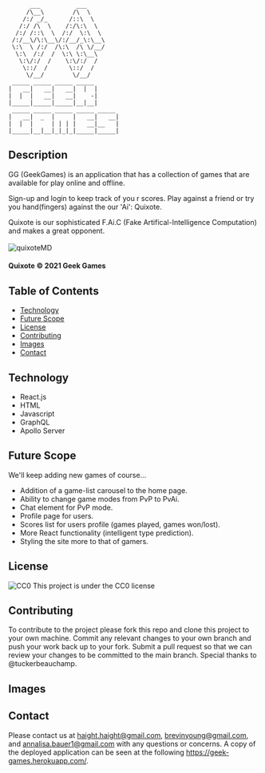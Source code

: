 

```
      ___          ___     
     /\__\        /\  \    
    /:/ _/_      /::\  \   
   /:/ /\  \    /:/\:\  \  
  /:/ /::\  \  /:/  \:\  \ 
 /:/__\/\:\__\/:/__/_\:\__\
 \:\  \ /:/  /\:\  /\ \/__/
  \:\  /:/  /  \:\ \:\__\ 
   \:\/:/  /    \:\/:/  /  
    \::/  /      \::/  /   
     \/__/        \/__/                                                        
 _____ _____ _____ _____ 
|   __|   __|   __|  |  |
|  |  |   __|   __|    -|
|_____|_____|_____|__|__|
 _____ _____ _____ _____ _____
|   __|  _  |     |   __|   __|
|  |  |     | | | |   __|__   |
|_____|__|__|_|_|_|_____|_____|  
```

## Description

GG (GeekGames) is an application that has a collection of games that are available for play online and offline.

Sign-up and login to keep track of you r scores. 
Play against a friend or try you hand(fingers) against the our 'Ai': Quixote.<br>

Quixote is our sophisticated F.Ai.C (Fake Artifical-Intelligence Computation) and makes a great opponent.
<br></br>
![quixoteMD](https://user-images.githubusercontent.com/69359454/140375048-d999205f-9c55-411c-97d2-558c10ef9478.png)
#### Quixote © 2021 Geek Games



## Table of Contents

* [Technology](#technology)
* [Future Scope](#future_scope)
* [License](#license)
* [Contributing](#contributing)
* [Images](#images)
* [Contact](#contact)


## Technology
- React.js
- HTML
- Javascript
- GraphQL
- Apollo Server

## Future Scope
We'll keep adding new games of course...
* Addition of a game-list carousel to the home page.
* Ability to change game modes from PvP to PvAi.
* Chat element for PvP mode.
* Profile page for users.
* Scores list for users profile (games played, games won/lost).
* More React functionality (intelligent type prediction).
* Styling the site more to that of gamers.


## License
![CC0](https://img.shields.io/badge/badge-CC0-blue)
    This project is under the CC0 license
    
## Contributing
To contribute to the project please fork this repo and clone this project to your own machine. Commit any relevant changes to your own branch and push your work back up to your fork. Submit a pull request so that we can review your changes to be committed to the main branch. Special thanks to @tuckerbeauchamp.


## Images



## Contact
Please contact us at haight.haight@gmail.com, brevinyoung@gmail.com, and annalisa.bauer1@gmail.com with any questions or concerns. A copy of the deployed application can be seen at the following https://geek-games.herokuapp.com/.
